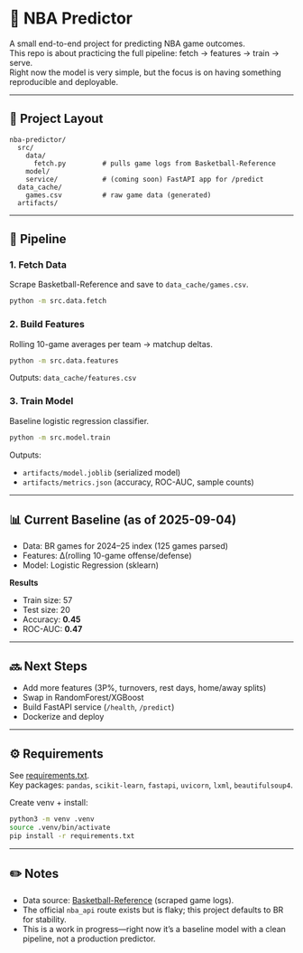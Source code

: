 # 🏀 NBA Predictor

A small end-to-end project for predicting NBA game outcomes.  
This repo is about practicing the full pipeline: fetch → features → train → serve.  
Right now the model is very simple, but the focus is on having something reproducible and deployable.

---

## 📂 Project Layout

```
nba-predictor/
  src/
    data/
      fetch.py         # pulls game logs from Basketball-Reference
    model/
    service/           # (coming soon) FastAPI app for /predict
  data_cache/
    games.csv          # raw game data (generated)
  artifacts/
```

---

## 🚀 Pipeline

### 1. Fetch Data
Scrape Basketball-Reference and save to `data_cache/games.csv`.

```bash
python -m src.data.fetch
```

### 2. Build Features
Rolling 10-game averages per team → matchup deltas.

```bash
python -m src.data.features
```

Outputs: `data_cache/features.csv`

### 3. Train Model
Baseline logistic regression classifier.

```bash
python -m src.model.train
```

Outputs:  
- `artifacts/model.joblib` (serialized model)  
- `artifacts/metrics.json` (accuracy, ROC-AUC, sample counts)

---

## 📊 Current Baseline (as of 2025-09-04)

- Data: BR games for 2024–25 index (125 games parsed)
- Features: Δ(rolling 10-game offense/defense)
- Model: Logistic Regression (sklearn)

**Results**
- Train size: 57
- Test size: 20
- Accuracy: **0.45**
- ROC-AUC: **0.47**

---

## 🔜 Next Steps
- Add more features (3P%, turnovers, rest days, home/away splits)  
- Swap in RandomForest/XGBoost  
- Build FastAPI service (`/health`, `/predict`)  
- Dockerize and deploy  

---

## ⚙️ Requirements
See [requirements.txt](requirements.txt).  
Key packages: `pandas`, `scikit-learn`, `fastapi`, `uvicorn`, `lxml`, `beautifulsoup4`.

Create venv + install:
```bash
python3 -m venv .venv
source .venv/bin/activate
pip install -r requirements.txt
```

---

## ✏️ Notes
- Data source: [Basketball-Reference](https://www.basketball-reference.com/) (scraped game logs).  
- The official `nba_api` route exists but is flaky; this project defaults to BR for stability.  
- This is a work in progress—right now it’s a baseline model with a clean pipeline, not a production predictor.